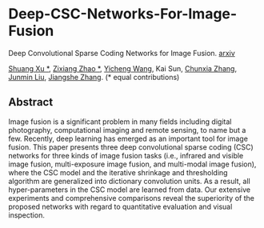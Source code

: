# Deep-CSC-Networks-For-Image-Fusion
Deep Convolutional Sparse Coding Networks for Image Fusion. [arxiv](https://arxiv.org/abs/2005.08448)

[Shuang Xu *](https://xsxjtu.github.io/), [Zixiang Zhao *](https://www.researchgate.net/profile/Zixiang_Zhao5/), [Yicheng Wang](https://www.researchgate.net/profile/Wang_Yicheng4), Kai Sun, [Chunxia Zhang](https://www.researchgate.net/profile/Chun_Xia_Zhang/), [Junmin Liu](http://gr.xjtu.edu.cn/web/junminliu/), [Jiangshe Zhang](http://gr.xjtu.edu.cn/web/jszhang/). (* equal contributions)

## Abstract
Image fusion is a significant problem in many fields including digital photography, computational imaging and remote sensing, to name but a few. Recently, deep learning has emerged as an important tool for image fusion. This paper presents three deep convolutional sparse coding (CSC) networks for three kinds of image fusion tasks (i.e., infrared and visible image fusion, multi-exposure image fusion, and multi-modal image fusion), where the CSC model and the iterative shrinkage and thresholding algorithm are generalized into dictionary convolution units. As a result, all hyper-parameters in the CSC model are learned from data. Our extensive experiments and comprehensive comparisons reveal the superiority of the proposed networks with regard to quantitative evaluation and visual inspection.

## 
